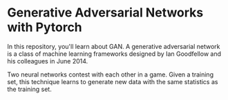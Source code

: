 # Generative Adversarial Networks with Pytorch
In this repository, you'll learn about GAN.
A generative adversarial network is a class of machine learning frameworks designed by Ian Goodfellow and his colleagues in June 2014. 

Two neural networks contest with each other in a game. Given a training set, this technique learns to generate new data with the same statistics as the training set.
